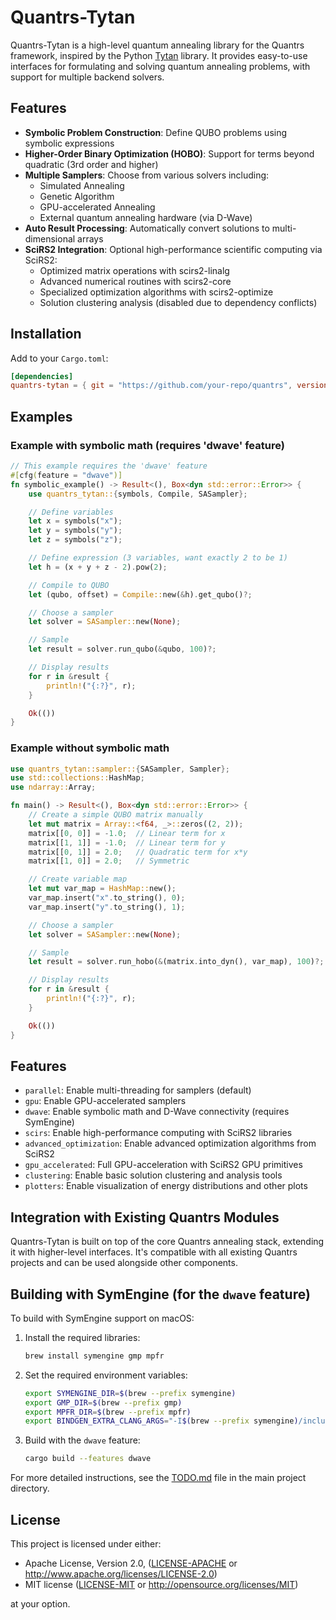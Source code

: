# Quantrs-Tytan

Quantrs-Tytan is a high-level quantum annealing library for the Quantrs framework, inspired by the Python [Tytan](https://github.com/tytansdk/tytan) library. It provides easy-to-use interfaces for formulating and solving quantum annealing problems, with support for multiple backend solvers.

## Features

- **Symbolic Problem Construction**: Define QUBO problems using symbolic expressions
- **Higher-Order Binary Optimization (HOBO)**: Support for terms beyond quadratic (3rd order and higher)
- **Multiple Samplers**: Choose from various solvers including:
  - Simulated Annealing
  - Genetic Algorithm
  - GPU-accelerated Annealing
  - External quantum annealing hardware (via D-Wave)
- **Auto Result Processing**: Automatically convert solutions to multi-dimensional arrays
- **SciRS2 Integration**: Optional high-performance scientific computing via SciRS2:
  - Optimized matrix operations with scirs2-linalg
  - Advanced numerical routines with scirs2-core
  - Specialized optimization algorithms with scirs2-optimize
  - Solution clustering analysis (disabled due to dependency conflicts)

## Installation

Add to your `Cargo.toml`:

```toml
[dependencies]
quantrs-tytan = { git = "https://github.com/your-repo/quantrs", version = "0.1.0" }
```

## Examples

### Example with symbolic math (requires 'dwave' feature)

```rust
// This example requires the 'dwave' feature
#[cfg(feature = "dwave")]
fn symbolic_example() -> Result<(), Box<dyn std::error::Error>> {
    use quantrs_tytan::{symbols, Compile, SASampler};

    // Define variables
    let x = symbols("x");
    let y = symbols("y");
    let z = symbols("z");

    // Define expression (3 variables, want exactly 2 to be 1)
    let h = (x + y + z - 2).pow(2);

    // Compile to QUBO
    let (qubo, offset) = Compile::new(&h).get_qubo()?;

    // Choose a sampler
    let solver = SASampler::new(None);

    // Sample
    let result = solver.run_qubo(&qubo, 100)?;

    // Display results
    for r in &result {
        println!("{:?}", r);
    }

    Ok(())
}
```

### Example without symbolic math

```rust
use quantrs_tytan::sampler::{SASampler, Sampler};
use std::collections::HashMap;
use ndarray::Array;

fn main() -> Result<(), Box<dyn std::error::Error>> {
    // Create a simple QUBO matrix manually
    let mut matrix = Array::<f64, _>::zeros((2, 2));
    matrix[[0, 0]] = -1.0;  // Linear term for x
    matrix[[1, 1]] = -1.0;  // Linear term for y
    matrix[[0, 1]] = 2.0;   // Quadratic term for x*y
    matrix[[1, 0]] = 2.0;   // Symmetric

    // Create variable map
    let mut var_map = HashMap::new();
    var_map.insert("x".to_string(), 0);
    var_map.insert("y".to_string(), 1);

    // Choose a sampler
    let solver = SASampler::new(None);

    // Sample
    let result = solver.run_hobo(&(matrix.into_dyn(), var_map), 100)?;

    // Display results
    for r in &result {
        println!("{:?}", r);
    }

    Ok(())
}
```

## Features

- `parallel`: Enable multi-threading for samplers (default)
- `gpu`: Enable GPU-accelerated samplers
- `dwave`: Enable symbolic math and D-Wave connectivity (requires SymEngine)
- `scirs`: Enable high-performance computing with SciRS2 libraries
- `advanced_optimization`: Enable advanced optimization algorithms from SciRS2
- `gpu_accelerated`: Full GPU-acceleration with SciRS2 GPU primitives
- `clustering`: Enable basic solution clustering and analysis tools
- `plotters`: Enable visualization of energy distributions and other plots

## Integration with Existing Quantrs Modules

Quantrs-Tytan is built on top of the core Quantrs annealing stack, extending it with higher-level interfaces. It's compatible with all existing Quantrs projects and can be used alongside other components.

## Building with SymEngine (for the `dwave` feature)

To build with SymEngine support on macOS:

1. Install the required libraries:
   ```bash
   brew install symengine gmp mpfr
   ```

2. Set the required environment variables:
   ```bash
   export SYMENGINE_DIR=$(brew --prefix symengine)
   export GMP_DIR=$(brew --prefix gmp)
   export MPFR_DIR=$(brew --prefix mpfr)
   export BINDGEN_EXTRA_CLANG_ARGS="-I$(brew --prefix symengine)/include -I$(brew --prefix gmp)/include -I$(brew --prefix mpfr)/include"
   ```

3. Build with the `dwave` feature:
   ```bash
   cargo build --features dwave
   ```

For more detailed instructions, see the [TODO.md](../TODO.md) file in the main project directory.

## License

This project is licensed under either:

- Apache License, Version 2.0, ([LICENSE-APACHE](../LICENSE-APACHE) or http://www.apache.org/licenses/LICENSE-2.0)
- MIT license ([LICENSE-MIT](../LICENSE-MIT) or http://opensource.org/licenses/MIT)

at your option.